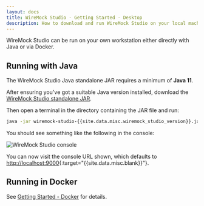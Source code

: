 ```yaml
---
layout: docs
title: WireMock Studio - Getting Started - Desktop
description: How to download and run WireMock Studio on your local machine.
---
```


WireMock Studio can be run on your own workstation either directly with Java or via Docker.

## Running with Java

The WireMock Studio Java standalone JAR requires a minimum of **Java 11**.

After ensuring you've got a suitable Java version installed, download the
<a href="https://releases.wiremock.studio/wiremock-studio-{{site.data.misc.wiremock_studio_version}}.jar" id="wiremock-studio-download">WireMock Studio standalone JAR</a>.

Then open a terminal in the directory containing the JAR file and run:

```bash
java -jar wiremock-studio-{{site.data.misc.wiremock_studio_version}}.jar
```

You should see something like the following in the console:

<img src="{{ base_path}}/images/wiremockBYUP9.png"  alt="WireMock Studio console" />

You can now visit the console URL shown, which defaults to [http://localhost:9000](http://localhost:9000){:target="{{site.data.misc.blank}}"}.


## Running in Docker

See [Getting Started - Docker](/studio/docs/getting-started/docker/) for details.